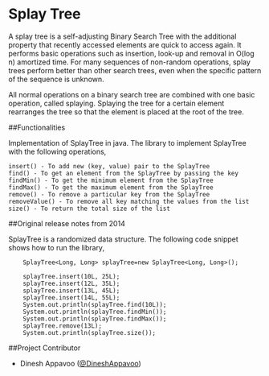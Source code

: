 Splay Tree
=========

A splay tree is a self-adjusting Binary Search Tree with the additional property that recently accessed elements are quick to access again. It performs basic operations such as insertion, look-up and removal in O(log n) amortized time. For many sequences of non-random operations, splay trees perform better than other search trees, even when the specific pattern of the sequence is unknown.

All normal operations on a binary search tree are combined with one basic operation, called splaying. Splaying the tree for a certain element rearranges the tree so that the element is placed at the root of the tree.

##Functionalities

Implementation of SplayTree in java. The library to implement SplayTree with the following operations,


    insert() - To add new (key, value) pair to the SplayTree
    find() - To get an element from the SplayTree by passing the key
    findMin() - To get the minimum element from the SplayTree
    findMax() - To get the maximum element from the SplayTree
    remove() - To remove a particular key from the SplayTree
    removeValue() - To remove all key matching the values from the list
    size() - To return the total size of the list
    

##Original release notes from 2014

SplayTree is a randomized data structure. The following code snippet shows how to run the library,


    	SplayTree<Long, Long> splayTree=new SplayTree<Long, Long>();
		
		splayTree.insert(10L, 25L);
		splayTree.insert(12L, 35L);
		splayTree.insert(13L, 45L);
		splayTree.insert(14L, 55L);
		System.out.println(splayTree.find(10L));
		System.out.println(splayTree.findMin());
		System.out.println(splayTree.findMax());
		splayTree.remove(13L);
		System.out.println(splayTree.size());
		
##Project Contributor

* Dinesh Appavoo ([@DineshAppavoo](https://twitter.com/DineshAppavoo))
